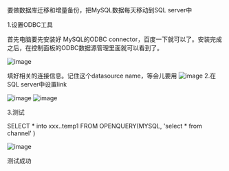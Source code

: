 要做数据库迁移和增量备份，把MySQL数据每天移动到SQL server中

1.设置ODBC工具

首先电脑要先安装好 MySQL的ODBC connector，百度一下就可以了。安装完成之后，在控制面板的ODBC数据源管理里面就可以看到了。

![image](https://raw.githubusercontent.com/lbship/lbship.github.io/master/img/hadoop2.6/O1.png) 

填好相关的连接信息。记住这个datasource name，等会儿要用
![image](https://raw.githubusercontent.com/lbship/lbship.github.io/master/img/hadoop2.6/O2.png)
2.在SQL server中设置link

![image](https://raw.githubusercontent.com/lbship/lbship.github.io/master/img/hadoop2.6/O3.png)
![image](https://raw.githubusercontent.com/lbship/lbship.github.io/master/img/hadoop2.6/O4.png)


3.测试

SELECT * into xxx..temp1 FROM OPENQUERY(MYSQL, 'select * from channel' ) 

![image](https://raw.githubusercontent.com/lbship/lbship.github.io/master/img/hadoop2.6/O5.png)

测试成功
